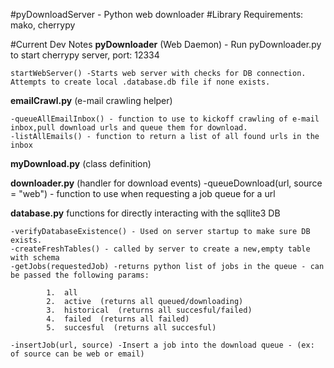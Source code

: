 #pyDownloadServer - Python web downloader
#Library Requirements: mako, cherrypy




#Current Dev Notes
**pyDownloader** (Web Daemon) - Run pyDownloader.py to start cherrypy server, port: 12334  

	startWebServer() -Starts web server with checks for DB connection. Attempts to create local .database.db file if none exists.

**emailCrawl.py** (e-mail crawling helper)

    -queueAllEmailInbox() - function to use to kickoff crawling of e-mail inbox,pull download urls and queue them for download.  
    -listAllEmails() - function to return a list of all found urls in the inbox  


**myDownload.py** (class definition)

**downloader.py** (handler for download events)
	-queueDownload(url, source = "web") - function to use when requesting a job queue for a url

**database.py**  functions for directly interacting with the sqllite3 DB

	-verifyDatabaseExistence() - Used on server startup to make sure DB exists.  
	-createFreshTables() - called by server to create a new,empty table with schema  
	-getJobs(requestedJob) -returns python list of jobs in the queue - can be passed the following params:  

			1.	all  
			2.	active  (returns all queued/downloading)
			3.	historical  (returns all succesful/failed)
			4.	failed  (returns all failed)
			5.	succesful  (returns all succesful)

	-insertJob(url, source) -Insert a job into the download queue - (ex: of source can be web or email)  




	